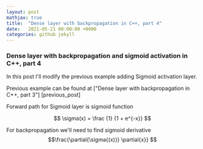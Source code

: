 ```yaml
---
layout: post
mathjax: true
title:  "Dense layer with backpropagation in C++, part 4"
date:   2021-05-21 00:00:00 +0000
categories: github jekyll
---
```


### Dense layer with backpropagation and sigmoid activation in C++, part 4

In this post I'll modify the previous example adding Sigmoid activation layer.

Previous example can be found at ["Dense layer with backpropagation in C++, part 3"] [previous_post]

Forward path for Sigmoid layer is sigmoid function

$$ \sigma(x) = \frac {1} {1 + e^{-x}} $$

For backpropagation we'll need to find sigmoid derivative $$\frac{\partial{\sigma{(x)}} \partial{x}} $$


